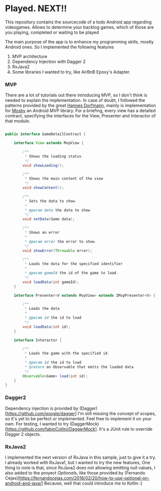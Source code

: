 # Played. NEXT!!

This repository contains the sourcecode of a todo Android app regarding videogames. Allows to determine your backlog games, which of those are you playing, completed or waiting to be played

The main purpose of the app is to enhance my programming skills, mostly Android ones. So I implemented the following features
1. MVP architecture
2. Dependency Injection with Dagger 2
3. RxJava2
4. Some libraries I wanted to try, like AirBnB Epoxy's Adapter.

### MVP
There are a lot of tutorials out there introducing MVP, so I don't think is needed to explain the implementation. 
In case of doubt, I followed the patterns provided by the great [Hannes Dorfmann](https://twitter.com/sockeqwe), mainly is implementation for [Mosby](http://hannesdorfmann.com/android/mosby) an Android MVP library.
For a briefing, every view has a detailed contract, specifying the interfaces for the View, Presenter and Interactor of that module.

```java

public interface GameDetailContract {

    interface View extends MvpView {

        /**
         * Shows the loading status.
         */
        void showLoading();

        /**
         * Shows the main content of the view
         */
        void showContent();

        /**
         * Sets the data to show.
         *
         * @param data the data to show
         */
        void setData(Game data);

        /**
         * Shows an error
         *
         * @param error the error to show.
         */
        void showError(Throwable error);

        /**
         * Loads the data for the specified identifier
         *
         * @param gameId the id of the game to load.
         */
        void loadData(int gameId);
    }

    interface Presenter<V extends MvpView> extends IMvpPresenter<V> {

        /**
         * Loads the data
         *
         * @param id the id to load
         */
        void loadData(int id);
    }

    interface Interactor {

        /**
         * Loads the game with the specified id.
         *
         * @param id the id to load
         * @return an Observable that emits the loaded data
         */
        Observable<Game> load(int id);
    }
}
```

### Dagger2
Dependency injection is provided by (Dagger)[https://github.com/google/dagger]
I'm still missing the concept of scopes, so it's yet to be perfect or implemented. Feel free to implement it on your own.
For testing, I wanted to try (DaggerMock)[https://github.com/fabioCollini/DaggerMock]. It's a JUnit rule to override Dagger 2 objects.

### RxJava2
I implemented the next version of RxJava in this sample, just to give it a try. I already worked with RxJava1, but I wanted to try the new features, 
One thing to note is that, since RxJava2 does not allowing emitting null values, I also added to the proyect *Optionals*, like those provided by (Fernando Cejas)[https://fernandocejas.com/2016/02/20/how-to-use-optional-on-android-and-java/]
Because, well that could introduce me to Kotlin :)
